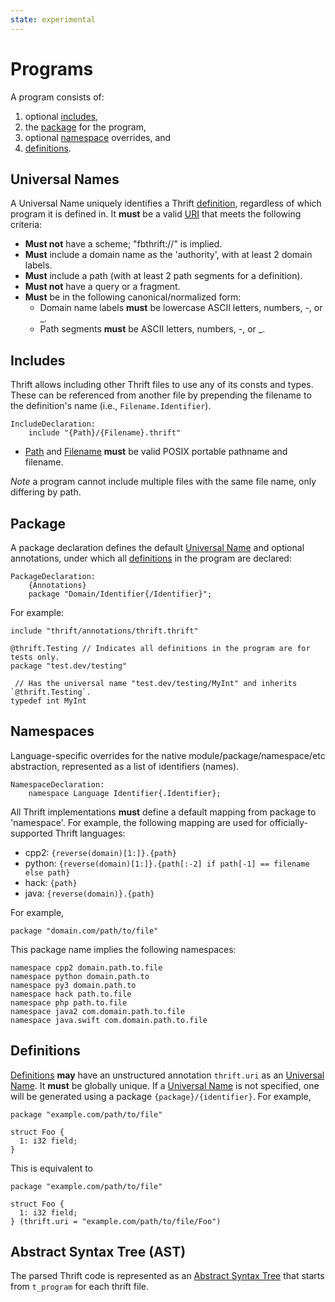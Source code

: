 ```yaml
---
state: experimental
---
```


# Programs

A program consists of:

1. optional [includes](#includes),
1. the [package](#package) for the program,
1. optional [namespace](#namespaces) overrides, and
1. [definitions](#definitions).

## Universal Names

A Universal Name uniquely identifies a Thrift [definition](index.md), regardless of which program it is defined in. It **must** be a valid [URI](https://tools.ietf.org/html/rfc3986) that meets the following criteria:

- **Must not** have a scheme; "fbthrift://" is implied.
- **Must** include a domain name as the 'authority', with at least 2 domain labels.
- **Must** include a path (with at least 2 path segments for a definition).
- **Must not** have a query or a fragment.
- **Must** be in the following canonical/normalized form:
  - Domain name labels **must** be lowercase ASCII letters, numbers, -, or _.
  - Path segments **must** be ASCII letters, numbers, -, or _.

## Includes

Thrift allows including other Thrift files to use any of its consts and types. These can be referenced from another file by prepending the filename to the definition's name (i.e., `Filename.Identifier`).

```
IncludeDeclaration:
    include "{Path}/{Filename}.thrift"
```

- [Path](https://pubs.opengroup.org/onlinepubs/9699919799/basedefs/V1_chap03.html#tag_03_271) and [Filename](https://pubs.opengroup.org/onlinepubs/9699919799/basedefs/V1_chap03.html#tag_03_170) **must** be valid POSIX portable pathname and filename.

*Note* a program cannot include multiple files with the same file name, only differing by path.

## Package

A package declaration defines the default [Universal Name](#universal-names) and optional annotations, under which all [definitions](#definitions) in the program are declared:

```
PackageDeclaration:
    {Annotations}
    package "Domain/Identifier{/Identifier}";
```

For example:

```
include "thrift/annotations/thrift.thrift"

@thrift.Testing // Indicates all definitions in the program are for tests only.
package "test.dev/testing"

 // Has the universal name "test.dev/testing/MyInt" and inherits `@thrift.Testing`.
typedef int MyInt
```

## Namespaces

Language-specific overrides for the native module/package/namespace/etc abstraction, represented as a list of identifiers (names).

```
NamespaceDeclaration:
    namespace Language Identifier{.Identifier};
```

All Thrift implementations **must** define a default mapping from package to 'namespace'. For example, the following mapping are used for officially-supported Thrift languages:

- cpp2: `{reverse(domain)[1:]}.{path}`
- python: `{reverse(domain)[1:]}.{path[:-2] if path[-1] == filename else path}`
- hack: `{path}`
- java: `{reverse(domain)}.{path}`

For example,

```
package "domain.com/path/to/file"
```

This package name implies the following namespaces:

```
namespace cpp2 domain.path.to.file
namespace python domain.path.to
namespace py3 domain.path.to
namespace hack path.to.file
namespace php path.to.file
namespace java2 com.domain.path.to.file
namespace java.swift com.domain.path.to.file
```

## Definitions

[Definitions](../index.md) **may** have an unstructured annotation `thrift.uri` as an [Universal Name](#universal-names). It **must** be globally unique. If a [Universal Name](#universal-names) is not specified, one will be generated using a package `{package}/{identifier}`. For example,

```
package "example.com/path/to/file"

struct Foo {
  1: i32 field;
}
```

This is equivalent to

```
package "example.com/path/to/file"

struct Foo {
  1: i32 field;
} (thrift.uri = "example.com/path/to/file/Foo")
```

## Abstract Syntax Tree (AST)

The parsed Thrift code is represented as an [Abstract Syntax Tree](https://github.com/facebook/fbthrift/tree/main/thrift/compiler/ast) that starts from `t_program` for each thrift file.
